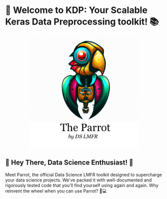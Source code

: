 # 🦜 Welcome to KDP: Your Scalable Keras Data Preprocessing toolkit! 📚

<p align="center">
  <img src="parrot_logo.png" width="350"/>
</p>

## 👋 Hey There, Data Science Enthusiast! 🌟

Meet Parrot, the official Data Science LMFR toolkit designed to supercharge your data science projects. We've packed it with well-documented and rigorously tested code that you'll find yourself using again and again. Why reinvent the wheel when you can use Parrot? 🦜💻
